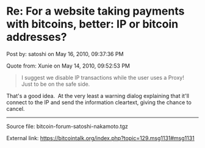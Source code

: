 # Re: For a website taking payments with bitcoins, better: IP or bitcoin addresses?

Post by: satoshi on May 16, 2010, 09:37:36 PM

Quote from: Xunie on May 14, 2010, 09:52:53 PM

> I suggest we disable IP transactions while the user uses a Proxy!<br />
> Just to be on the safe side.

That's a good idea. &nbsp;At the very least a warning dialog explaining that it'll connect to the IP and send the information cleartext, giving the chance to cancel.

---

Source file: bitcoin-forum-satoshi-nakamoto.tgz

External link: https://bitcointalk.org/index.php?topic=129.msg1131#msg1131
